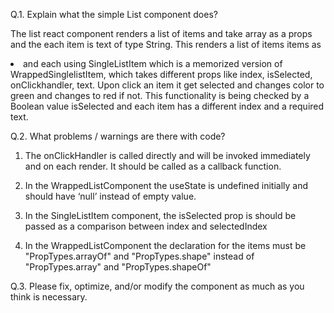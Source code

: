 Q.1. Explain what the simple List component does?

The list react component renders a list of items and take array as a props and the each item is text of type String. This renders a list of items  items as <li> and each using SingleListItem which is a memorized version of WrappedSinglelistItem, which takes different props like index, isSelected, onClickhandler, text. Upon click an item it get selected and changes color to green and changes to red if not. This functionality is being checked by a Boolean value isSelected and each item has a different index and a required text.

Q.2. What problems / warnings are there with code?

1. The onClickHandler is called directly and will be invoked immediately and on each render. It should be called as a callback function.

2. In the WrappedListComponent the useState is undefined initially and should have ‘null’  instead of empty value.

3. In the SingleListItem component, the isSelected prop is should be passed as a comparison between index and selectedIndex 

4. In the WrappedListComponent the declaration for the items must be "PropTypes.arrayOf" and "PropTypes.shape" instead of "PropTypes.array" and "PropTypes.shapeOf"

Q.3. Please fix, optimize, and/or modify the component as much as you think is necessary.

